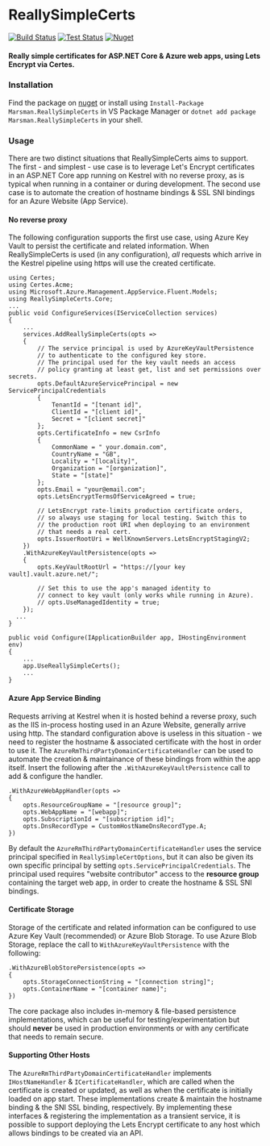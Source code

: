 # ReallySimpleCerts
[![Build Status](https://dev.azure.com/danmann/ReallySimpleCerts/_apis/build/status/ReallySimpleCerts.Core?branchName=master)](https://dev.azure.com/danmann/ReallySimpleCerts/_build/latest?definitionId=2&branchName=master)
[![Test Status](https://img.shields.io/azure-devops/tests/danmann/ReallySimpleCerts/2.svg)](https://dev.azure.com/danmann/ReallySimpleCerts/_build/latest?definitionId=2&branchName=master)
[![Nuget](https://img.shields.io/nuget/v/Marsman.ReallySimpleCerts.svg)](https://www.nuget.org/packages/Marsman.ReallySimpleCerts/)

#### Really simple certificates for ASP.NET Core &amp; Azure web apps, using Lets Encrypt via Certes.

### Installation

Find the package on [nuget](https://www.nuget.org/packages/Marsman.ReallySimpleCerts "Marsman.ReallySimpleCerts") or install using `Install-Package Marsman.ReallySimpleCerts` in VS Package Manager or `dotnet add package Marsman.ReallySimpleCerts` in your shell.


### Usage

There are two distinct situations that ReallySimpleCerts aims to support. The first - and simplest - use case is to leverage Let's Encrypt certificates in an ASP.NET Core app running on Kestrel with no reverse proxy, as is typical when running in a container or during development. The second use case is to automate the creation of hostname bindings & SSL SNI bindings for an Azure Website (App Service).

#### No reverse proxy
The following configuration supports the first use case, using Azure Key Vault to persist the certificate and related information. When ReallySimpleCerts is used (in any configuration), _all_ requests which arrive in the Kestrel pipeline using https will use the created certificate. 
```
using Certes;
using Certes.Acme;
using Microsoft.Azure.Management.AppService.Fluent.Models;
using ReallySimpleCerts.Core;
...
public void ConfigureServices(IServiceCollection services)
{
	...
	services.AddReallySimpleCerts(opts =>
	{
		// The service principal is used by AzureKeyVaultPersistence
		// to authenticate to the configured key store.
		// The principal used for the key vault needs an access 
		// policy granting at least get, list and set permissions over secrets.
		opts.DefaultAzureServicePrincipal = new ServicePrincipalCredentials
		{
			TenantId = "[tenant id]",
			ClientId = "[client id]",
			Secret = "[client secret]"
		};
		opts.CertificateInfo = new CsrInfo
		{
			CommonName = " your.domain.com",
			CountryName = "GB",
			Locality = "[locality]",
			Organization = "[organization]",
			State = "[state]"
		};
		opts.Email = "your@email.com";
		opts.LetsEncryptTermsOfServiceAgreed = true;

		// LetsEncrypt rate-limits production certificate orders, 
		// so always use staging for local testing. Switch this to 
		// the production root URI when deploying to an environment 
		// that needs a real cert.
		opts.IssuerRootUri = WellKnownServers.LetsEncryptStagingV2;
	})
	.WithAzureKeyVaultPersistence(opts =>
	{
		opts.KeyVaultRootUrl = "https://[your key vault].vault.azure.net/";
    
		// Set this to use the app's managed identity to 
		// connect to key vault (only works while running in Azure).
		// opts.UseManagedIdentity = true;
	});
  ...
}

public void Configure(IApplicationBuilder app, IHostingEnvironment env)
{	
	...
	app.UseReallySimpleCerts();
	...
}
```
#### Azure App Service Binding
Requests arriving at Kestrel when it is hosted behind a reverse proxy, such as the IIS in-process hosting used in an Azure Website, generally arrive using http. The standard configuration above is useless in this situation - we need to register the hostname & associated certificate with the host in order to use it. The `AzureRmThirdPartyDomainCertificateHandler` can be used to automate the creation & maintainance of these bindings from within the app itself. Insert the following after the `.WithAzureKeyVaultPersistence` call to add & configure the handler.
```
.WithAzureWebAppHandler(opts =>
{
	opts.ResourceGroupName = "[resource group]";
	opts.WebAppName = "[webapp]";
	opts.SubscriptionId = "[subscription id]";
	opts.DnsRecordType = CustomHostNameDnsRecordType.A;
})
```
By default the `AzureRmThirdPartyDomainCertificateHandler` uses the service principal specified in `ReallySimpleCertOptions`, but it can also be given its own specific principal by setting `opts.ServicePrincipalCredentials`. The principal used requires "website contributor" access to the **resource group** containing the target web app, in order to create the hostname & SSL SNI bindings.

#### Certificate Storage
Storage of the certificate and related information can be configured to use Azure Key Vault (recommended) or Azure Blob Storage. To use Azure Blob Storage, replace the call to `WithAzureKeyVaultPersistence` with the following:
```
.WithAzureBlobStorePersistence(opts =>
{
	opts.StorageConnectionString = "[connection string]";
	opts.ContainerName = "[container name]";
})
```
The core package also includes in-memory & file-based persistence implementations, which can be useful for testing/experimentation but should **never** be used in production environments or with any certificate that needs to remain secure.

#### Supporting Other Hosts
The `AzureRmThirdPartyDomainCertificateHandler` implements `IHostNameHandler` & `ICertificateHandler`, which are called when the certificate is created or updated, as well as when the certificate is initially loaded on app start. These implementations create & maintain the hostname binding & the SNI SSL binding, respectively. By implementing these interfaces & registering the implementation as a transient service, it is possible to support deploying the Lets Encrypt certificate to any host which allows bindings to be created via an API.
